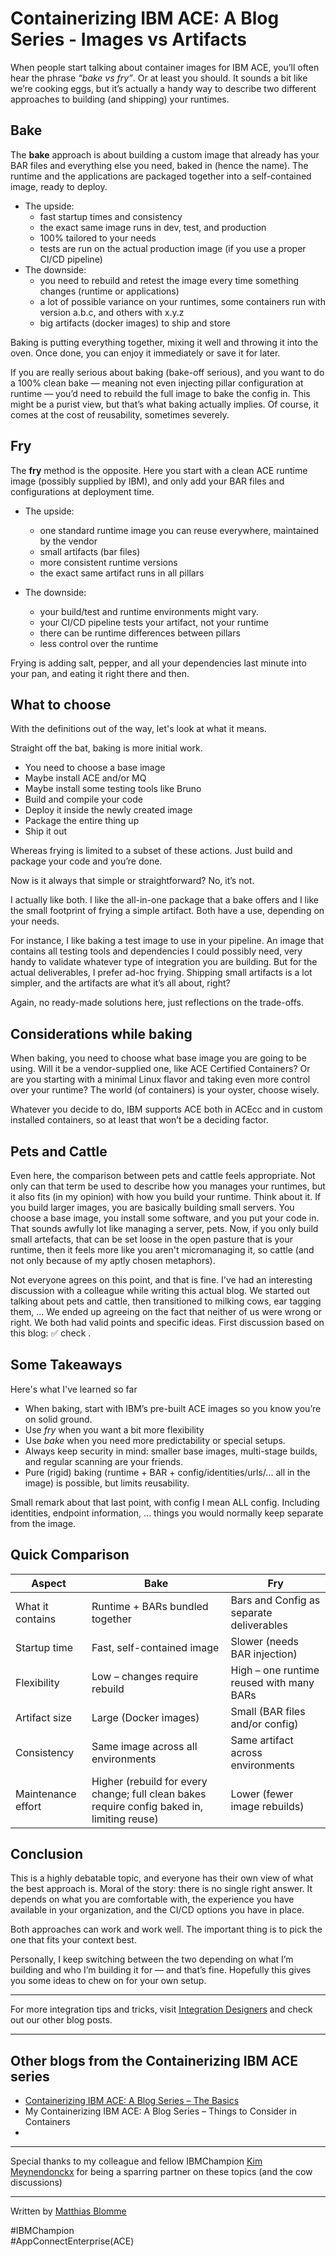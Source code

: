 # Containerizing IBM ACE: A Blog Series - Images vs Artifacts

When people start talking about container images for IBM ACE, you’ll often hear the phrase *“bake vs fry”*. Or at least 
you should. It sounds a bit like we’re cooking eggs, but it’s actually a handy way to describe two different approaches 
to building (and shipping) your runtimes.

## Bake

The **bake** approach is about building a custom image that already has your BAR files and everything else you need, 
baked in (hence the name). The runtime and the applications are packaged together into a self-contained image, ready 
to deploy.

* The upside:
    * fast startup times and consistency
    * the exact same image runs in dev, test, and production
    * 100% tailored to your needs
    * tests are run on the actual production image (if you use a proper CI/CD pipeline)
* The downside:
    * you need to rebuild and retest the image every time something changes (runtime or applications)
    * a lot of possible variance on your runtimes, some containers run with version a.b.c, and others with x.y.z
    * big artifacts (docker images) to ship and store

Baking is putting everything together, mixing it well and throwing it into the oven. Once done, you can enjoy it 
immediately or save it for later.

If you are really serious about baking (bake-off serious), and you want to do a 100% clean bake — meaning not even 
injecting pillar configuration at runtime — you’d need to rebuild the full image to bake the config in. This might be a 
purist view, but that’s what baking actually implies. Of course, it comes at the cost of reusability, sometimes severely.

## Fry

The **fry** method is the opposite. Here you start with a clean ACE runtime image (possibly supplied by IBM), and only 
add your BAR files and configurations at deployment time.

* The upside:

    * one standard runtime image you can reuse everywhere, maintained by the vendor
    * small artifacts (bar files)
    * more consistent runtime versions
    * the exact same artifact runs in all pillars
* The downside:

    * your build/test and runtime environments might vary.
    * your CI/CD pipeline tests your artifact, not your runtime
    * there can be runtime differences between pillars
    * less control over the runtime

Frying is adding salt, pepper, and all your dependencies last minute into your pan, and eating it right there and then.

## What to choose

With the definitions out of the way, let's look at what it means.

Straight off the bat, baking is more initial work.

* You need to choose a base image
* Maybe install ACE and/or MQ
* Maybe install some testing tools like Bruno
* Build and compile your code
* Deploy it inside the newly created image
* Package the entire thing up
* Ship it out

Whereas frying is limited to a subset of these actions. Just build and package your code and you’re done.

Now is it always that simple or straightforward? No, it’s not.

I actually like both. I like the all-in-one package that a bake offers and I like the small footprint of frying a simple 
artifact. Both have a use, depending on your needs.

For instance, I like baking a test image to use in your pipeline. An image that contains all testing tools and dependencies 
I could possibly need, very handy to validate whatever type of integration you are building. But for the actual deliverables, 
I prefer ad-hoc frying. Shipping small artifacts is a lot simpler, and the artifacts are what it’s all about, right?

Again, no ready-made solutions here, just reflections on the trade-offs.

## Considerations while baking

When baking, you need to choose what base image you are going to be using. Will it be a vendor-supplied one, like ACE 
Certified Containers? Or are you starting with a minimal Linux flavor and taking even more control over your runtime? 
The world (of containers) is your oyster, choose wisely.

Whatever you decide to do, IBM supports ACE both in ACEcc and in custom installed containers, so at least that won’t be 
a deciding factor.


## Pets and Cattle

Even here, the comparison between pets and cattle feels appropriate. Not only can that term be used to describe how you 
manages your runtimes, but it also fits (in my opinion) with how you build your runtime. Think about it. If you build 
larger images, you are basically building small servers. You choose a base image, you install some software, and you put 
your code in. That sounds awfully lot like managing a server, pets. Now, if you only build small artefacts, that can 
be set loose in the open pasture that is your runtime, then it feels more like you aren't micromanaging it, so cattle 
(and not only because of my aptly chosen metaphors).

Not everyone agrees on this point, and that is fine. I've had an interesting discussion with a colleague while writing 
this actual blog. We started out talking about pets and cattle, then transitioned to milking cows, ear tagging them, ... 
We ended up agreeing on the fact that neither of us were wrong or right. We both had valid points and specific ideas. 
First discussion based on this blog: ✅ check .


## Some Takeaways

Here's what I've learned so far

* When baking, start with IBM’s pre-built ACE images so you know you’re on solid ground.
* Use *fry* when you want a bit more flexibility
* Use *bake* when you need more predictability or special setups.
* Always keep security in mind: smaller base images, multi-stage builds, and regular scanning are your friends.
* Pure (rigid) baking (runtime + BAR + config/identities/urls/... all in the image) is possible, but limits reusability.

Small remark about that last point, with config I mean ALL config. Including identities, endpoint information, ... things 
you would normally keep separate from the image.


## Quick Comparison

| Aspect             | Bake                                                                                        | Fry                                      |
| ------------------ |---------------------------------------------------------------------------------------------| ---------------------------------------- |
| What it contains   | Runtime + BARs bundled together                                                             | Bars and Config as separate deliverables |
| Startup time       | Fast, self-contained image                                                                  | Slower (needs BAR injection)             |
| Flexibility        | Low – changes require rebuild                                                               | High – one runtime reused with many BARs |
| Artifact size      | Large (Docker images)                                                                       | Small (BAR files and/or config)          |
| Consistency        | Same image across all environments                                                          | Same artifact across environments        |
| Maintenance effort | Higher (rebuild for every change; full clean bakes require config baked in, limiting reuse) | Lower (fewer image rebuilds)             |

## Conclusion

This is a highly debatable topic, and everyone has their own view of what the best approach is. Moral of the story: there is no single right answer. It depends on what you are comfortable with, the experience you have available in your organization, and the CI/CD options you have in place.

Both approaches can work and work well. The important thing is to pick the one that fits your context best.

Personally, I keep switching between the two depending on what I’m building and who I’m building it for — and that’s fine. Hopefully this gives you some ideas to chew on for your own setup.

---

For more integration tips and tricks, visit [Integration Designers](https://integrationdesigners.com/blog/) and check out our other blog posts.

---

## Other blogs from the Containerizing IBM ACE series

* [Containerizing IBM ACE: A Blog Series – The Basics](https://community.ibm.com/community/user/blogs/matthias-blomme/2025/09/02/containerizing-ibm-ace-a-blog-series-the-basics)
* My Containerizing IBM ACE: A Blog Series – Things to Consider in Containers
*

---

Special thanks to my colleague and fellow IBMChampion [Kim Meynendonckx](https://community.ibm.com/community/user/people/kim-meynendonckx) 
for being a sparring partner on these topics (and the cow discussions)

---

Written by [Matthias Blomme](https://www.linkedin.com/in/matthiasblomme/)

\#IBMChampion \
\#AppConnectEnterprise(ACE)
